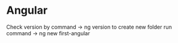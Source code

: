 # Angular
Check version by command -> ng version
to create new folder run command -> ng new first-angular
